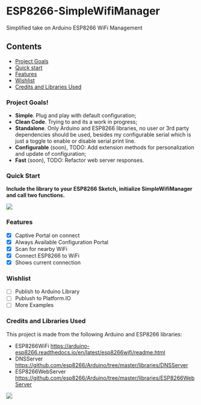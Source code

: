 # ESP8266-SimpleWifiManager
Simplified take on Arduino ESP8266 WiFi Management

## Contents
 - [Project Goals](#project-goals)
 - [Quick start](#quick-start)
 - [Features](#features)
 - [Wishlist](#wishlist)
 - [Credits and Libraries Used](#credits-and-libraries-used)
 
 
### Project Goals!

- **Simple**. Plug and play with default configuration;
- **Clean Code**. Trying to and its a work in progress;
- **Standalone**. Only Arduino and ESP8266 libraries, no user or 3rd party dependencies should be used, besides my configurable serial which is just a toggle to enable or disable serial print line. 
- **Configurable** (soon), TODO: Add extension methods for personalization and update of configuration;
- **Fast** (soon), TODO: Refactor web server responses.

### Quick Start
**Include the library to your ESP8266 Sketch, initialize SimpleWifiManager and call two functions.**  

[![](https://user-images.githubusercontent.com/1830478/92315817-f4342f80-f01d-11ea-9ac2-7f4ded63199b.JPG)](https://user-images.githubusercontent.com/1830478/92315817-f4342f80-f01d-11ea-9ac2-7f4ded63199b.JPG)
  

### Features
- [x] Captive Portal on connect
- [x] Always Available Configuration Portal 
- [x] Scan for nearby WiFi
- [x] Connect ESP8266 to WiFi
- [x] Shows current connection

### Wishlist
- [ ] Publish to Arduino Library 
- [ ] Publush to Platform.IO
- [ ] More Examples

### Credits and Libraries Used
This project is made from the following Arduino and ESP8266 libraries:
- ESP8266WiFi https://arduino-esp8266.readthedocs.io/en/latest/esp8266wifi/readme.html
- DNSServer https://github.com/esp8266/Arduino/tree/master/libraries/DNSServer
- ESP8266WebServer https://github.com/esp8266/Arduino/tree/master/libraries/ESP8266WebServer

[![](https://user-images.githubusercontent.com/1830478/92315964-33638000-f020-11ea-9c6c-510addd8bfe4.png)](https://user-images.githubusercontent.com/1830478/92315964-33638000-f020-11ea-9c6c-510addd8bfe4.png)
